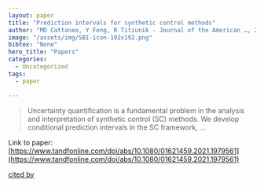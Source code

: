 ```yaml
---
layout: paper
title: "Prediction intervals for synthetic control methods"
author: "MD Cattaneo, Y Feng, R Titiunik - Journal of the American …, 2021 - Taylor & Francis"
image: "/assets/img/SBI-icon-192x192.png"
bibtex: "None"
hero_title: "Papers"
categories:
  - Uncategorized
tags:
  - paper

---
```

>Uncertainty quantification is a fundamental problem in the analysis and interpretation of synthetic control (SC) methods. We develop conditional prediction intervals in the SC framework, …

Link to paper: [https://www.tandfonline.com/doi/abs/10.1080/01621459.2021.1979561](https://www.tandfonline.com/doi/abs/10.1080/01621459.2021.1979561)

[cited by](https://scholar.google.com/scholar?cites=9657010423538230705&as_sdt=2005&sciodt=0,5&hl=en&num=20)
